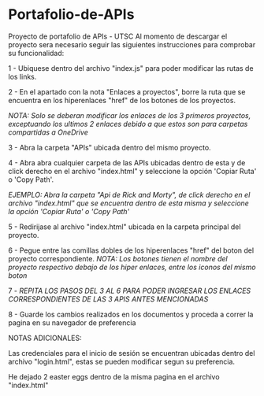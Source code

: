 # Portafolio-de-APIs
 Proyecto de portafolio de APIs - UTSC
 Al momento de descargar el proyecto sera necesario seguir las siguientes instrucciones para comprobar su funcionalidad:

1 - Ubiquese dentro del archivo "index.js" para poder modificar las rutas de los links.

2 - En el apartado con la nota "Enlaces a proyectos", borre la ruta que se encuentra en los hiperenlaces "href" de los botones de los proyectos. 

*NOTA: Solo se deberan modificar los enlaces de los 3 primeros proyectos, exceptuando los ultimos 2 enlaces debido a que estos son para carpetas compartidas a OneDrive*

3 - Abra la carpeta "APIs" ubicada dentro del mismo proyecto.

4 - Abra abra cualquier carpeta de las APIs ubicadas dentro de esta y de click derecho en el archivo "index.html" y seleccione la opción 'Copiar Ruta' o 'Copy Path'.

*EJEMPLO: Abra la carpeta "Api de Rick and Morty", de click derecho en el archivo "index.html" que se encuentra dentro de esta misma y seleccione la opción 'Copiar Ruta' o 'Copy Path'*

5 - Redirijase al archivo "index.html" ubicada en la carpeta principal del proyecto.

6 - Pegue entre las comillas dobles de los hiperenlaces "href" del boton del proyecto correspondiente.
*NOTA: Los botones tienen el nombre del proyecto respectivo debajo de los hiper enlaces, entre los iconos del mismo boton*

7 - *REPITA LOS PASOS DEL 3 AL 6 PARA PODER INGRESAR LOS ENLACES CORRESPONDIENTES DE LAS 3 APIS ANTES MENCIONADAS*

8 - Guarde los cambios realizados en los documentos y proceda a correr la pagina en su navegador de preferencia

NOTAS ADICIONALES:

Las credenciales para el inicio de sesión se encuentran ubicadas dentro del archivo "login.html", estas se pueden modificar segun su preferencia.

He dejado 2 easter eggs dentro de la misma pagina en el archivo "index.html"
